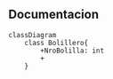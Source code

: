 ## Documentacion

```mermaid
classDiagram
    class Bolillero{
        +NroBolilla: int
        +
    }
```